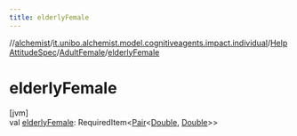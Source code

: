 ```yaml
---
title: elderlyFemale
---
```

//[alchemist](../../../../index.html)/[it.unibo.alchemist.model.cognitiveagents.impact.individual](../../index.html)/[HelpAttitudeSpec](../index.html)/[AdultFemale](index.html)/[elderlyFemale](elderly-female.html)



# elderlyFemale



[jvm]\
val [elderlyFemale](elderly-female.html): RequiredItem<[Pair](https://kotlinlang.org/api/latest/jvm/stdlib/kotlin/-pair/index.html)<[Double](https://kotlinlang.org/api/latest/jvm/stdlib/kotlin/-double/index.html), [Double](https://kotlinlang.org/api/latest/jvm/stdlib/kotlin/-double/index.html)>>




